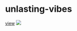 # unlasting-vibes
<a href="https://wahyuandhika.github.io/unlasting-vibes/">view</a>
<img src="https://i.ibb.co/17KpSN5/Untitled.png"/>
